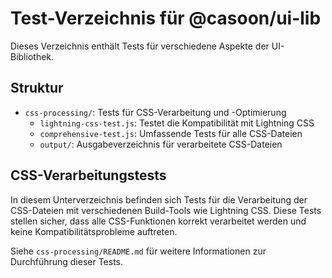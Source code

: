 # Test-Verzeichnis für @casoon/ui-lib

Dieses Verzeichnis enthält Tests für verschiedene Aspekte der UI-Bibliothek.

## Struktur

- `css-processing/`: Tests für CSS-Verarbeitung und -Optimierung
  - `lightning-css-test.js`: Testet die Kompatibilität mit Lightning CSS
  - `comprehensive-test.js`: Umfassende Tests für alle CSS-Dateien
  - `output/`: Ausgabeverzeichnis für verarbeitete CSS-Dateien

## CSS-Verarbeitungstests

In diesem Unterverzeichnis befinden sich Tests für die Verarbeitung der CSS-Dateien mit verschiedenen Build-Tools wie Lightning CSS. Diese Tests stellen sicher, dass alle CSS-Funktionen korrekt verarbeitet werden und keine Kompatibilitätsprobleme auftreten.

Siehe `css-processing/README.md` für weitere Informationen zur Durchführung dieser Tests. 